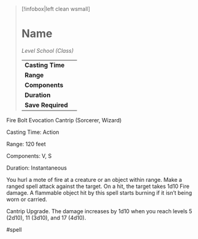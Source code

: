 > [!infobox|left clean wsmall]
> # Name
> *Level School (Class)*
> 
> | | |
> | - | - |
> | **Casting Time** | |
> | **Range** | |
> | **Components** | |
> | **Duration** | |
> | **Save Required** | |

Fire Bolt
Evocation Cantrip (Sorcerer, Wizard)

Casting Time: Action

Range: 120 feet

Components: V, S

Duration: Instantaneous

You hurl a mote of fire at a creature or an object within range. Make a ranged spell attack against the target. On a hit, the target takes 1d10 Fire damage. A flammable object hit by this spell starts burning if it isn’t being worn or carried.

Cantrip Upgrade. The damage increases by 1d10 when you reach levels 5 (2d10), 11 (3d10), and 17 (4d10).

#spell